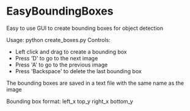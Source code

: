 # EasyBoundingBoxes
Easy to use GUI to create bounding boxes for object detection

Usage: python create_boxes.py
Controls:
  - Left click and drag to create a bounding box
  - Press 'D' to go to the next image
  - Press 'A' to go to the previous image
  - Press 'Backspace' to delete the last bounding box

The bounding boxes are saved in a text file with the same name as the image

Bounding box format: left_x top_y right_x bottom_y
